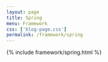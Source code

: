 ```yaml
---
layout: page
title: Spring
menu: Framework
css: ['blog-page.css']
permalink: /framework/spring
---
```


{% include framework/spring.html %}